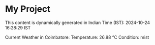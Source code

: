 # My Project

This content is dynamically generated in Indian Time (IST): 2024-10-24 16:28:29 IST


Current Weather in Coimbatore:
Temperature: 26.88 °C
Condition: mist
